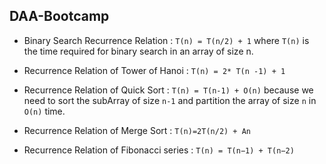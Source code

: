 ##  DAA-Bootcamp

* Binary Search Recurrence Relation : `T(n) = T(n/2) + 1` 
where `T(n)` is the time required for binary search in an array of size n.

*  Recurrence Relation of Tower of Hanoi : `T(n) = 2* T(n -1) + 1`

* Recurrence Relation of Quick Sort : `T(n) = T(n-1) + O(n)`
because we need to sort the subArray of size `n-1` and partition the array of size `n` in
`O(n)` time.

* Recurrence Relation of Merge Sort : `T(n)=2T(n/2) + An`

* Recurrence Relation of Fibonacci series : `T(n) = T(n−1) + T(n−2)`